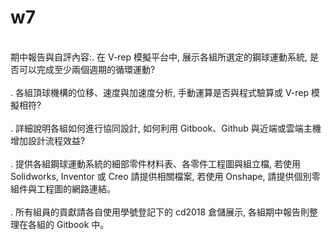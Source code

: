 # w7
</br>
期中報告與自評內容:. 在 V-rep 模擬平台中, 展示各組所選定的鋼球運動系統, 是否可以完成至少兩個週期的循環運動?
</br>
</br>
. 各組頂球機構的位移、速度與加速度分析, 手動運算是否與程式驗算或 V-rep 模擬相符?
</br>
</br>
. 詳細說明各組如何進行協同設計, 如何利用 Gitbook、Github 與近端或雲端主機增加設計流程效益?
</br>
</br>
. 提供各組鋼球運動系統的細部零件材料表、各零件工程圖與組立檔, 若使用 Solidworks, Inventor 或 Creo 請提供相關檔案, 若使用 Onshape, 請提供個別零組件與工程圖的網路連結。
</br>
</br>
. 所有組員的貢獻請各自使用學號登記下的 cd2018 倉儲展示, 各組期中報告則整理在各組的 Gitbook 中。
